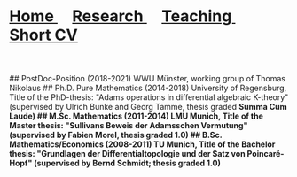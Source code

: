 <h1>
  <a href="https://c-schrade.github.io">
    Home 
  </a>
  &nbsp; &nbsp;
  <a href="https://c-schrade.github.io/Research">
    Research 
  </a>
  &nbsp; &nbsp;
  <a href="https://c-schrade.github.io/Teaching">
    Teaching 
  </a>
  &nbsp; &nbsp;
  <a href="https://c-schrade.github.io/ShortCV">
    <u>Short CV</u>
  </a>
</h1>  
<br />
<br />
## PostDoc-Position (2018-2021)
WWU Münster, working group of Thomas Nikolaus
## Ph.D. Pure Mathematics (2014-2018)
University of Regensburg, Title of the PhD-thesis: "Adams operations in differential algebraic K-theory" (supervised by Ulrich Bunke and Georg Tamme, thesis graded <b>Summa Cum Laude<b>)
## M.Sc. Mathematics (2011-2014)
LMU Munich, Title of the Master thesis: "Sullivans Beweis der Adamsschen Vermutung" (supervised by Fabien Morel, thesis graded 1.0)
## B.Sc. Mathematics/Economics (2008-2011)
TU Munich, Title of the Bachelor thesis: "Grundlagen der Differentialtopologie und der Satz von Poincar&eacute;-Hopf" (supervised by Bernd Schmidt; thesis graded 1.0)






